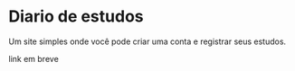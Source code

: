 # Diario de estudos

 Um site simples onde você pode criar uma conta e registrar seus estudos.
 
 link em breve
